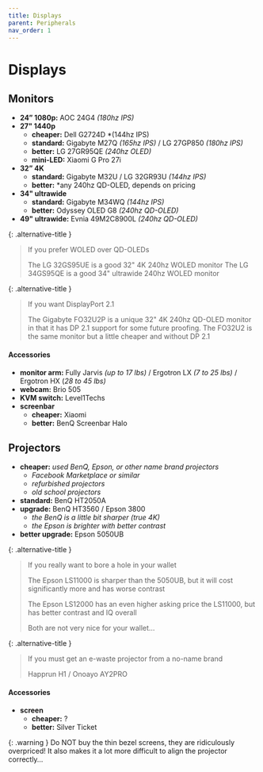 ```yaml
---
title: Displays
parent: Peripherals
nav_order: 1
---
```

# Displays

## Monitors

- **24” 1080p:** AOC 24G4 *(180hz IPS)*
- **27" 1440p** 
	- **cheaper:** Dell G2724D *(144hz IPS)
	- **standard:** Gigabyte M27Q *(165hz IPS)* / LG 27GP850 *(180hz IPS)*
	- **better:** LG 27GR95QE *(240hz OLED)*
	- **mini-LED:** Xiaomi G Pro 27i
- **32” 4K** 
	- **standard:** Gigabyte M32U / LG 32GR93U *(144hz IPS)*
	- **better:** *any 240hz QD-OLED, depends on pricing
- **34" ultrawide** 
	- **standard:** Gigabyte M34WQ *(144hz IPS)*
	- **better:** Odyssey OLED G8 *(240hz QD-OLED)*
 - **49" ultrawide:** Evnia 49M2C8900L *(240hz QD-OLED)*

{: .alternative-title }
> If you prefer WOLED over QD-OLEDs
> 
> The LG 32GS95UE is a good 32" 4K 240hz WOLED monitor
> The LG 34GS95QE is a good 34" ultrawide 240hz WOLED monitor

{: .alternative-title }
> If you want DisplayPort 2.1
> 
> The Gigabyte FO32U2P is a unique 32" 4K 240hz QD-OLED monitor in that it has DP 2.1 support for some future proofing. The FO32U2 is the same monitor but a little cheaper and without DP 2.1

#### Accessories

- **monitor arm:** Fully Jarvis *(up to 17 lbs)* / Ergotron LX *(7 to 25 lbs)* / Ergotron HX (*28 to 45 lbs)*
- **webcam:** Brio 505
- **KVM switch:** Level1Techs
- **screenbar** 
	- **cheaper:** Xiaomi
	- **better:** BenQ Screenbar Halo

## Projectors

- **cheaper:** *used BenQ, Epson, or other name brand projectors*
	- *Facebook Marketplace or similar*
	- *refurbished projectors*
	- *old school projectors*
- **standard:** BenQ HT2050A
- **upgrade:** BenQ HT3560 / Epson 3800
	- *the BenQ is a little bit sharper (true 4K)*
	- *the Epson is brighter with better contrast*
- **better upgrade:** Epson 5050UB

{: .alternative-title }
> If you really want to bore a hole in your wallet
> 
> The Epson LS11000 is sharper than the 5050UB, but it will cost significantly more and has worse contrast 
> 
> The Epson LS12000 has an even higher asking price the LS11000, but has better contrast and IQ overall
> 
> Both are not very nice for your wallet…

{: .alternative-title }
> If you must get an e-waste projector from a no-name brand
> 
> Happrun H1 / Onoayo AY2PRO

#### Accessories

- **screen**
	- **cheaper:** ?
	- **better:** Silver Ticket 

{: .warning }
Do NOT buy the thin bezel screens, they are ridiculously overpriced! It also makes it a lot more difficult to align the projector correctly…